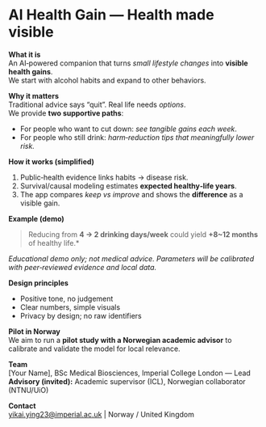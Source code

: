 # AI Health Gain — Health made visible

**What it is**  
An AI‑powered companion that turns *small lifestyle changes* into **visible health gains**.  
We start with alcohol habits and expand to other behaviors.

**Why it matters**  
Traditional advice says “quit”. Real life needs *options*.  
We provide **two supportive paths**:  
- For people who want to cut down: *see tangible gains each week*.  
- For people who still drink: *harm‑reduction tips that meaningfully lower risk.*  

**How it works (simplified)**  
1) Public‑health evidence links habits → disease risk.  
2) Survival/causal modeling estimates **expected healthy‑life years**.  
3) The app compares *keep vs improve* and shows the **difference** as a visible gain.

**Example (demo)**  
> Reducing from **4 → 2 drinking days/week** could yield **+8~12 months** of healthy life.*

*Educational demo only; not medical advice. Parameters will be calibrated with peer‑reviewed evidence and local data.*

**Design principles**  
- Positive tone, no judgement  
- Clear numbers, simple visuals  
- Privacy by design; no raw identifiers

**Pilot in Norway**  
We aim to run a **pilot study with a Norwegian academic advisor** to calibrate and validate the model for local relevance.

**Team**  
[Your Name], BSc Medical Biosciences, Imperial College London — Lead  
**Advisory (invited):** Academic supervisor (ICL), Norwegian collaborator (NTNU/UiO)

**Contact**  
yikai.ying23@imperial.ac.uk | Norway / United Kingdom
